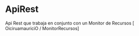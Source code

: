 # ApiRest
Api Rest que trabaja en conjunto con un Monitor de Recursos [ OiciruamauriciO /
MonitorRecursos]
